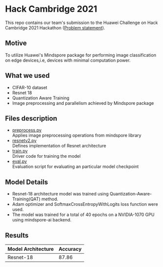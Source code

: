 # Hack Cambridge 2021

This repo contains our team's submission to the Huawei Challenge on Hack Cambridge 2021 Hackathon ([Problem statement](https://hackcambridge.com/dashboard/challenges)).

## Motive
To utilize Huawei's Mindspore package for performing image classification on edge devices,i.e, devices with minimal computation power.

## What we used
- CIFAR-10 dataset 
- Resnet 18
- Quantization Aware Training
- Image preprocessing and parallelism achieved by Mindspore package

## Files description
- [preprocess.py](preprocess.py) <br>
    Applies image preprocessing operations from mindspore library <br>
- [resnetv2.py](resnetv2.py) <br>
    Defines implementation of Resnet architecture <br>
- [train.py](train.py) <br>
    Driver code for training the model <br>
- [eval.py](eval.py) <br>
    Evaluation script for evaluating an particular model checkpoint <br>
    
## Model Details
- Resnet-18 architecture model was trained using Quantization-Aware-Training(QAT) method. 
- Adam optimizer and SoftmaxCrossEntropyWithLogits loss function were used. 
- The model was trained for a total of 40 epochs on a NVIDIA-1070 GPU using mindspore-ai backend. 
    
## Results

| Model Architecture  | Accuracy |
| ------------- | ------------- |
| Resnet-18  | 87.86  |



